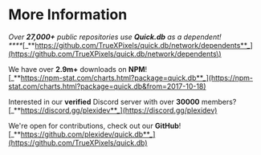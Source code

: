# More Information

_Over **27,000+** public repositories use **Quick.db** as a dependent!    
****_[_**https://github.com/TrueXPixels/quick.db/network/dependents**_](https://github.com/TrueXPixels/quick.db/network/dependents\)

We have over **2.9m+** downloads on **NPM**!  
[_**https://npm-stat.com/charts.html?package=quick.db**_](https://npm-stat.com/charts.html?package=quick.db&from=2017-10-18)

Interested in our **verified** Discord server with over **30000** members?  
[_**https://discord.gg/plexidev**_](https://discord.gg/plexidev)

We're open for contributions, check out our **GitHub**!  
[_**https://github.com/plexidev/quick.db**_](https://github.com/TrueXPixels/quick.db)

